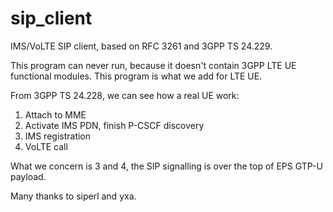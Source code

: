 sip_client
==========

IMS/VoLTE SIP client, based on RFC 3261 and 3GPP TS 24.229.

This program can never run, because it doesn't contain 3GPP LTE UE functional modules. This program is what we add for LTE UE.

From 3GPP TS 24.228, we can see how a real UE work:
1. Attach to MME
2. Activate IMS PDN, finish P-CSCF discovery
3. IMS registration
4. VoLTE call

What we concern is 3 and 4, the SIP signalling is over the top of EPS GTP-U payload.

Many thanks to siperl and yxa.